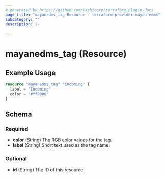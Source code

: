 ```yaml
---
# generated by https://github.com/hashicorp/terraform-plugin-docs
page_title: "mayanedms_tag Resource - terraform-provider-mayan-edms"
subcategory: ""
description: |-
  
---
```


# mayanedms_tag (Resource)



## Example Usage

```terraform
resource "mayanedms_tag" "incoming" {
  label = "Incoming"
  color = "#ff0000"
}
```

<!-- schema generated by tfplugindocs -->
## Schema

### Required

- **color** (String) The RGB color values for the tag.
- **label** (String) Short text used as the tag name.

### Optional

- **id** (String) The ID of this resource.


